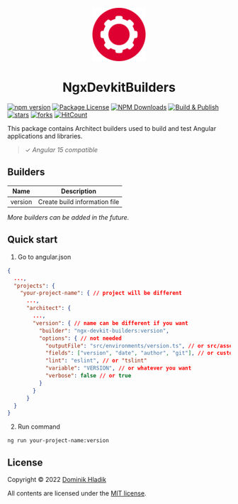 <p align="center">
  <a href="https://github.com/Celtian/ngx-devkit-builders" target="blank"><img src="assets/logo.svg?sanitize=true" alt="" width="120"></a>
  <h1 align="center">NgxDevkitBuilders</h1>
</p>

[![npm version](https://badge.fury.io/js/ngx-devkit-builders.svg)](https://badge.fury.io/js/ngx-devkit-builders)
[![Package License](https://img.shields.io/npm/l/ngx-devkit-builders.svg)](https://www.npmjs.com/ngx-devkit-builders)
[![NPM Downloads](https://img.shields.io/npm/dm/ngx-devkit-builders.svg)](https://www.npmjs.com/ngx-devkit-builders)
[![Build & Publish](https://github.com/celtian/ngx-devkit-builders/workflows/Build%20&%20Publish/badge.svg)](https://github.com/celtian/ngx-devkit-builders/actions)
[![stars](https://badgen.net/github/stars/celtian/ngx-devkit-builders)](https://github.com/celtian/ngx-devkit-builders/)
[![forks](https://badgen.net/github/forks/celtian/ngx-devkit-builders)](https://github.com/celtian/ngx-devkit-builders/)
[![HitCount](http://hits.dwyl.com/celtian/ngx-devkit-builders.svg)](http://hits.dwyl.com/celtian/ngx-devkit-builders)

This package contains Architect builders used to build and test Angular applications and libraries.

> ✓ _Angular 15 compatible_

## Builders

| Name    | Description                   |
| ------- | ----------------------------- |
| version | Create build information file |

_More builders can be added in the future._

## Quick start

1. Go to angular.json

```json
{
  ...,
  "projects": {
    "your-project-name": { // project will be different
      ...,
      "architect": {
        ...,
        "version": { // name can be different if you want
          "builder": "ngx-devkit-builders:version",
          "options": { // not needed
            "outputFile": "src/environments/version.ts", // or src/assets/version.json
            "fields": ["version", "date", "author", "git"], // or custom selection
            "lint": "eslint", // or "tslint"
            "variable": "VERSION", // or whatever you want
            "verbose": false // or true
          }
        }
      }
  }
}
```

2. Run command

```
ng run your-project-name:version
```

## License

Copyright &copy; 2022 [Dominik Hladik](https://github.com/Celtian)

All contents are licensed under the [MIT license].

[mit license]: LICENSE
